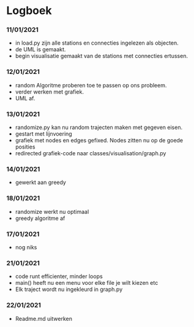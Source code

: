 #  Logboek

### 11/01/2021
- in load.py zijn alle stations en connecties ingelezen als objecten.
- de UML is gemaakt.
- begin visualisatie gemaakt van de stations met connecties ertussen.

### 12/01/2021
- random Algoritme proberen toe te passen op ons probleem.
- verder werken met grafiek. 
- UML af.

### 13/01/2021
- randomize.py kan nu random trajecten maken met gegeven eisen.
- gestart met lijnvoering
- grafiek met nodes en edges gefixed. Nodes zitten nu op de goede posities
- redirected grafiek-code naar classes/visualisation/graph.py

### 14/01/2021
- gewerkt aan greedy

### 18/01/2021
- randomize werkt nu optimaal
- greedy algoritme af

### 17/01/2021
- nog niks

### 21/01/2021
- code runt efficienter, minder loops
- main() heeft nu een menu voor elke file je wilt kiezen etc
- Elk traject wordt nu ingekleurd in graph.py

### 22/01/2021
- Readme.md uitwerken